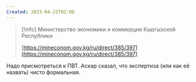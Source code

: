 ```yaml
---
Created: 2023-04-22T02:08
---
```

> [!info] Министерство экономики и коммерции Кыргызской Республики  
>  
> [https://mineconom.gov.kg/ru/direct/385/397](https://mineconom.gov.kg/ru/direct/385/397)  

Надо присмотреться к ПВТ. Аскар сказал, что экспертиза (или как её назвать) чисто формальная.